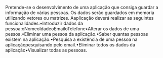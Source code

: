 Pretende-se o desenvolvimento de uma aplicação que consiga guardar a informação de várias pessoas. Os  dados  serão  guardados  em  memoria  utilizando  vetores  ou  matrizes.  Aaplicação  deverá  realizar  as seguintes funcionalidades:•Introduzir dados da pessoa:oNomeoIdadeoEmailoTelefone•Alterar os dados de uma pessoa.•Eliminar uma pessoa da aplicação.•Saber quantas pessoas existem na aplicação.•Pesquisa a existência de uma pessoa na aplicaçãopesquisando pelo email.•Eliminar todos os dados da aplicação•Visualizar todas as pessoas.
